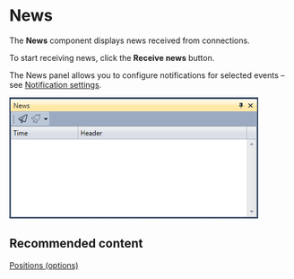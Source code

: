 # News

The **News** component displays news received from connections.

To start receiving news, click the **Receive news** button.

The News panel allows you to configure notifications for selected events – see [Notification settings](../../notifications.md).

![Terminal news 00](../../../../images/terminal_news_00.png)

## Recommended content

[Positions (options)](positions_options.md)
